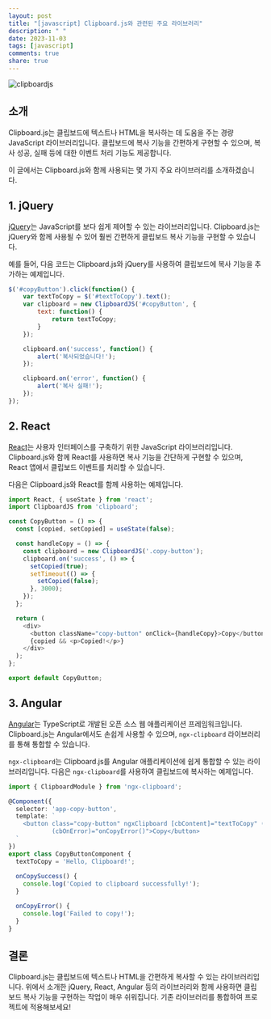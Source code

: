 ```yaml
---
layout: post
title: "[javascript] Clipboard.js와 관련된 주요 라이브러리"
description: " "
date: 2023-11-03
tags: [javascript]
comments: true
share: true
---
```


![clipboardjs](https://clipboardjs.com/assets/images/logo-128x128.png)

## 소개

Clipboard.js는 클립보드에 텍스트나 HTML을 복사하는 데 도움을 주는 경량 JavaScript 라이브러리입니다. 클립보드에 복사 기능을 간편하게 구현할 수 있으며, 복사 성공, 실패 등에 대한 이벤트 처리 기능도 제공합니다.

이 글에서는 Clipboard.js와 함께 사용되는 몇 가지 주요 라이브러리를 소개하겠습니다.

## 1. jQuery

[jQuery](https://jquery.com/)는 JavaScript를 보다 쉽게 제어할 수 있는 라이브러리입니다. Clipboard.js는 jQuery와 함께 사용될 수 있어 훨씬 간편하게 클립보드 복사 기능을 구현할 수 있습니다.

예를 들어, 다음 코드는 Clipboard.js와 jQuery를 사용하여 클립보드에 복사 기능을 추가하는 예제입니다.

```javascript
$('#copyButton').click(function() {
    var textToCopy = $('#textToCopy').text();
    var clipboard = new ClipboardJS('#copyButton', {
        text: function() {
            return textToCopy;
        }
    });

    clipboard.on('success', function() {
        alert('복사되었습니다!');
    });

    clipboard.on('error', function() {
        alert('복사 실패!');
    });
});
```

## 2. React

[React](https://reactjs.org/)는 사용자 인터페이스를 구축하기 위한 JavaScript 라이브러리입니다. Clipboard.js와 함께 React를 사용하면 복사 기능을 간단하게 구현할 수 있으며, React 앱에서 클립보드 이벤트를 처리할 수 있습니다.

다음은 Clipboard.js와 React를 함께 사용하는 예제입니다.

```javascript
import React, { useState } from 'react';
import ClipboardJS from 'clipboard';

const CopyButton = () => {
  const [copied, setCopied] = useState(false);

  const handleCopy = () => {
    const clipboard = new ClipboardJS('.copy-button');
    clipboard.on('success', () => {
      setCopied(true);
      setTimeout(() => {
        setCopied(false);
      }, 3000);
    });
  };

  return (
    <div>
      <button className="copy-button" onClick={handleCopy}>Copy</button>
      {copied && <p>Copied!</p>}
    </div>
  );
};

export default CopyButton;
```

## 3. Angular

[Angular](https://angular.io/)는 TypeScript로 개발된 오픈 소스 웹 애플리케이션 프레임워크입니다. Clipboard.js는 Angular에서도 손쉽게 사용할 수 있으며, `ngx-clipboard` 라이브러리를 통해 통합할 수 있습니다.

`ngx-clipboard`는 Clipboard.js를 Angular 애플리케이션에 쉽게 통합할 수 있는 라이브러리입니다. 다음은 `ngx-clipboard`를 사용하여 클립보드에 복사하는 예제입니다.

```typescript
import { ClipboardModule } from 'ngx-clipboard';

@Component({
  selector: 'app-copy-button',
  template: `
    <button class="copy-button" ngxClipboard [cbContent]="textToCopy" (cbOnSuccess)="onCopySuccess()"
            (cbOnError)="onCopyError()">Copy</button>
  `
})
export class CopyButtonComponent {
  textToCopy = 'Hello, Clipboard!';
  
  onCopySuccess() {
    console.log('Copied to clipboard successfully!');
  }

  onCopyError() {
    console.log('Failed to copy!');
  }
}
```

## 결론

Clipboard.js는 클립보드에 텍스트나 HTML을 간편하게 복사할 수 있는 라이브러리입니다. 위에서 소개한 jQuery, React, Angular 등의 라이브러리와 함께 사용하면 클립보드 복사 기능을 구현하는 작업이 매우 쉬워집니다. 기존 라이브러리를 통합하여 프로젝트에 적용해보세요!